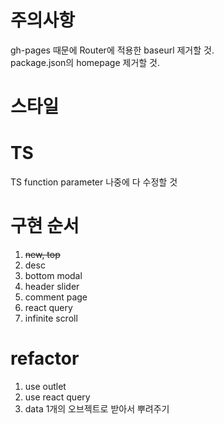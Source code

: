 # 주의사항

gh-pages 때문에 Router에 적용한 baseurl 제거할 것.  
package.json의 homepage 제거할 것.

# 스타일

# TS

TS function parameter 나중에 다 수정할 것

# 구현 순서

1. ~~new, top~~
2. desc
3. bottom modal
4. header slider
5. comment page
6. react query
7. infinite scroll

# refactor

1. use outlet
2. use react query
3. data 1개의 오브젝트로 받아서 뿌려주기
